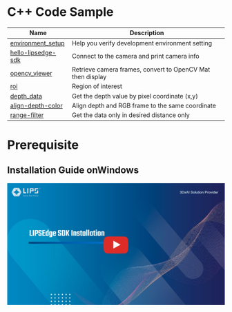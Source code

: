 # C++ Code Sample

| Name                                        | Description                                                |
| ------------------------------------------- | ---------------------------------------------------------- |
| [environment_setup](./environment_setup/)   | Help you verify development environment setting            |
| [hello-lipsedge-sdk](./hello-lipsedge-sdk/) | Connect to the camera and print camera info                |
| [opencv_viewer](./opencv_viewer/)           | Retrieve camera frames, convert to OpenCV Mat then display |
| [roi](./roi/)                               | Region of interest                                         |
| [depth_data](./depth_data/)                 | Get the depth value by pixel coordinate (x,y)              |
| [align-depth-color](./align-depth-color/)   | Align depth and RGB frame to the same coordinate           |
| [range-filter](./range-filter/)             | Get the data only in desired distance only                 |

# Prerequisite

## Installation Guide onWindows

[![Installation Guide on Windows](../.asset/sdk_installation_thumbnail.png)](https://youtu.be/qZqX6Qc6dtQ)
